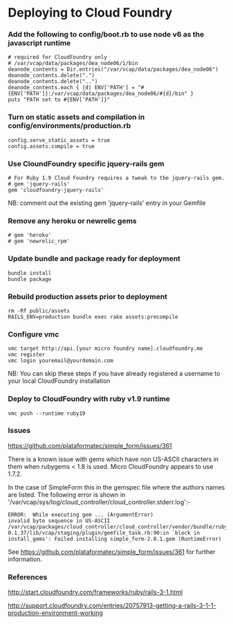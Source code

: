 Deploying to Cloud Foundry
===

### Add the following to config/boot.rb to use node v6 as the javascript runtime

	# required for CloudFoundry only
	# /var/vcap/data/packages/dea_node06/1/bin
	deanode_contents = Dir.entries("/var/vcap/data/packages/dea_node06")
	deanode_contents.delete(".")
	deanode_contents.delete("..")
	deanode_contents.each { |d| ENV['PATH'] = "#{ENV['PATH']}:/var/vcap/data/packages/dea_node06/#{d}/bin" }
	puts "PATH set to #{ENV['PATH']}"
	
### Turn on static assets and compilation in config/environments/production.rb
	config.serve_static_assets = true
	config.assets.compile = true


### Use CloundFoundry specific jquery-rails gem

	# For Ruby 1.9 Cloud Foundry requires a tweak to the jquery-rails gem.
	# gem 'jquery-rails'
	gem 'cloudfoundry-jquery-rails'

NB: comment out the existing gem 'jquery-rails' entry in your Gemfile

### Remove any heroku or newrelic gems
	# gem 'heroku'
	# gem 'newrelic_rpm'

### Update bundle and package ready for deployment
	bundle install
	bundle package
	
### Rebuild production assets prior to deployment
	rm -Rf public/assets
	RAILS_ENV=production bundle exec rake assets:precompile
	
### Configure vmc
	vmc target http://api.[your micro foundry name].cloudfoundry.me
	vmc register
	vmc login youremail@yourdomain.com
	
NB: You can skip these steps if you have already registered a username to your local CloudFoundry installation
	
### Deploy to CloudFoundry with ruby v1.9 runtime
	vmc push --runtime ruby19
	
### Issues

https://github.com/plataformatec/simple_form/issues/361

There is a known issue with gems which have non US-ASCII characters in them when rubygems < 1.8 is used. Micro CloudFoundry appears to use 1.7.2.

In the case of SimpleForm this in the gemspec file where the authors names are listed. The following error is shown in '/var/vcap/sys/log/cloud_controller/cloud_controller.stderr.log':-

	ERROR:  While executing gem ... (ArgumentError)
    invalid byte sequence in US-ASCII
	/var/vcap/packages/cloud_controller/cloud_controller/vendor/bundle/ruby/1.9.1/gems/vcap_staging-0.1.37/lib/vcap/staging/plugin/gemfile_task.rb:90:in `block in install_gems': Failed installing simple_form-2.0.1.gem (RuntimeError)
	
See https://github.com/plataformatec/simple_form/issues/361 for further information.

	
### References

http://start.cloudfoundry.com/frameworks/ruby/rails-3-1.html

http://support.cloudfoundry.com/entries/20757913-getting-a-rails-3-1-1-production-environment-working
